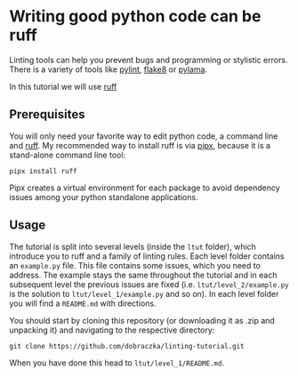 # Writing good python code can be ruff

Linting tools can help you prevent bugs and programming or stylistic errors.
There is a variety of tools like [pylint](https://www.pylint.org/), [flake8](https://flake8.pycqa.org/en/latest/) or [pylama](https://github.com/klen/pylama).

In this tutorial we will use [ruff](https://docs.astral.sh/ruff/tutorial/)

## Prerequisites

You will only need your favorite way to edit python code, a command line and [ruff](https://docs.astral.sh/ruff/installation/).
My recommended way to install ruff is via [pipx](https://packaging.python.org/en/latest/guides/installing-stand-alone-command-line-tools/), because it is a stand-alone command line tool:

```
pipx install ruff
```

Pipx creates a virtual environment for each package to avoid dependency issues among your python standalone applications.

## Usage

The tutorial is split into several levels (inside the `ltut` folder), which introduce you to ruff and a family of linting rules.
Each level folder contains an `example.py` file. This file contains some issues, which you need to address.
The example stays the same throughout the tutorial and in each subsequent level the previous issues are fixed (i.e. `ltut/level_2/example.py` is the solution to `ltut/level_1/example.py` and so on).
In each level folder you will find a `README.md` with directions.

You should start by cloning this repository (or downloading it as .zip and unpacking it) and navigating to the respective directory:

```
git clone https://github.com/dobraczka/linting-tutorial.git
```

When you have done this head to `ltut/level_1/README.md`.
